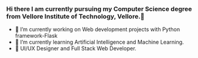 ### Hi there I am currently pursuing my Computer Science degree from Vellore Institute of Technology, Vellore.👋

- 🔭 I’m currently working on Web development projects with Python framework-Flask
- 🌱 I’m currently learning Artificial Intelligence and Machine Learning.
- 👯 UI/UX Designer and Full Stack Web Developer.
